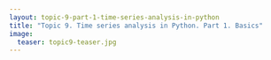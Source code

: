 ```yaml
---
layout: topic-9-part-1-time-series-analysis-in-python
title: "Topic 9. Time series analysis in Python. Part 1. Basics"
image:
  teaser: topic9-teaser.jpg
---
```



